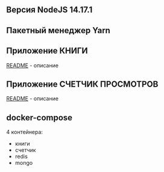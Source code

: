 ## Версия NodeJS 14.17.1

## Пакетный менеджер Yarn

## Приложение КНИГИ

[README](books/README.MD) - описание

## Приложение СЧЕТЧИК ПРОСМОТРОВ

[README](counter/README.MD) - описание

## docker-compose

4 контейнера:
- книги
- счетчик
- redis
- mongo

